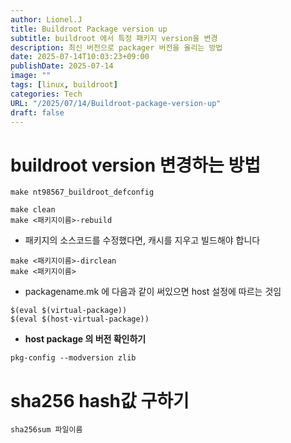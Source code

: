 ```yaml
---
author: Lionel.J
title: Buildroot Package version up
subtitle: buildroot 에서 특정 패키지 version을 변경
description: 최신 버전으로 packager 버전을 올리는 방법
date: 2025-07-14T10:03:23+09:00
publishDate: 2025-07-14
image: ""
tags: [linux, buildroot]
categories: Tech
URL: "/2025/07/14/Buildroot-package-version-up"
draft: false
---
```


# buildroot version 변경하는 방법

```
make nt98567_buildroot_defconfig
```

```
make clean
make <패키지이름>-rebuild
```

- 패키지의 소스코드를 수정했다면, 캐시를 지우고 빌드해야 합니다
```
make <패키지이름>-dirclean
make <패키지이름>
```

- packagename.mk 에 다음과 같이 써있으면 host 설정에 따르는 것임
```
$(eval $(virtual-package))
$(eval $(host-virtual-package))
```

- **host package 의 버전 확인하기**
```
pkg-config --modversion zlib
```

# sha256 hash값 구하기
```
sha256sum 파일이름
```
